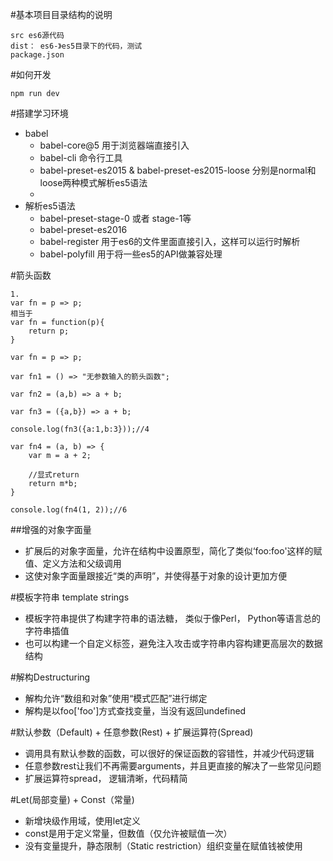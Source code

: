 #基本项目目录结构的说明
```
src es6源代码
dist： es6-》es5目录下的代码，测试
package.json

```

#如何开发
```
npm run dev

```

#搭建学习环境
- babel
    - babel-core@5 用于浏览器端直接引入
    - babel-cli 命令行工具
    - babel-preset-es2015 & babel-preset-es2015-loose  分别是normal和loose两种模式解析es5语法
    - 
- 解析es5语法
  - babel-preset-stage-0 或者 stage-1等
  - babel-preset-es2016
  - babel-register 用于es6的文件里面直接引入，这样可以运行时解析
  - babel-polyfill 用于将一些es5的API做兼容处理
  
#箭头函数
```
1. 
var fn = p => p;
相当于
var fn = function(p){
    return p;
}
```
```
var fn = p => p;

var fn1 = () => "无参数输入的箭头函数";

var fn2 = (a,b) => a + b;

var fn3 = ({a,b}) => a + b;

console.log(fn3({a:1,b:3}));//4

var fn4 = (a, b) => {
    var m = a + 2;

    //显式return
    return m*b;
}

console.log(fn4(1, 2));//6

```
  ##增强的对象字面量
  - 扩展后的对象字面量，允许在结构中设置原型，简化了类似‘foo:foo'这样的赋值、定义方法和父级调用
  - 这使对象字面量跟接近“类的声明”，并使得基于对象的设计更加方便
  
#模板字符串 template strings
- 模板字符串提供了构建字符串的语法糖， 类似于像Perl， Python等语言总的字符串插值
- 也可以构建一个自定义标签，避免注入攻击或字符串内容构建更高层次的数据结构

#解构Destructuring
- 解构允许“数组和对象”使用“模式匹配”进行绑定
- 解构是以foo['foo']方式查找变量，当没有返回undefined

#默认参数（Default) + 任意参数(Rest) + 扩展运算符(Spread)
- 调用具有默认参数的函数，可以很好的保证函数的容错性，并减少代码逻辑
- 任意参数rest让我们不再需要arguments，并且更直接的解决了一些常见问题
- 扩展运算符spread， 逻辑清晰，代码精简

#Let(局部变量) + Const（常量)
- 新增块级作用域，使用let定义
- const是用于定义常量，但数值（仅允许被赋值一次）
- 没有变量提升，静态限制（Static restriction）组织变量在赋值钱被使用
